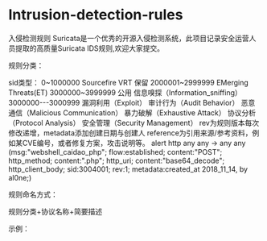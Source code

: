 # Intrusion-detection-rules
入侵检测规则
Suricata是一个优秀的开源入侵检测系统，此项目记录安全运营人员提取的高质量Suricata IDS规则,欢迎大家提交。 

规则分类：

sid类型：
0~1000000   Sourcefire VRT 保留
2000001~2999999     EMerging Threats(ET)
3000000~3999999     公用
信息嗅探（Information_sniffing） 3000000---3000999
漏洞利用（Exploit）
审计行为（Audit Behavior）
恶意通信（Malicious Communication）
暴力破解（Exhaustive Attack）
协议分析（Protocol Analysis）
安全管理（Security Management）
rev为规则版本每次修改递增，metadata添加创建日期与创建人
reference为引用来源/参考资料，例如某CVE编号，或者修复方案，攻击说明等。
alert http any any -> any any (msg:"webshell_caidao_php"; flow:established; content:"POST";
http_method; content:".php"; http_uri; content:"base64_decode"; http_client_body;  sid:3004001; 
rev:1; metadata:created_at 2018_11_14, by al0ne;)

规则命名方式：

规则分类+协议名称+简要描述

示例：
